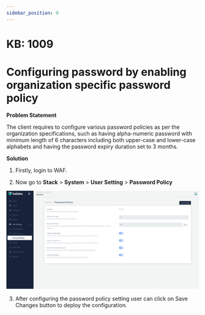 ```yaml
---
sidebar_position: 9
---
```


# KB: 1009

# Configuring password by enabling organization specific password policy

**Problem Statement**

The client requires to configure various password policies as per the organization specifications, such as having alpha-numeric password with minimum length of 6 characters including both upper-case and lower-case alphabets and having the password expiry duration set to 3 months. 

**Solution**

1. Firstly, login to WAF.

2. Now go to **Stack** >  **System** > **User Setting** >  **Password Policy**

![kb-1009](/img/waf/kb/v2/password_policy_kb_1009_1.png)

3. After configuring the password policy setting user can click on Save Changes button to deploy the configuration.
